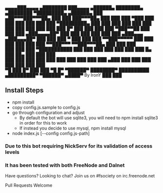▄▄▄▄███▄▄▄▄      ▄████████ ███▄▄▄▄    ▄██████▄  ████████▄     ▄████████ ▀█████████▄   ▄██████▄      ███     
▄██▀▀▀███▀▀▀██▄   ███    ███ ███▀▀▀██▄ ███    ███ ███   ▀███   ███    ███   ███    ███ ███    ███ ▀█████████▄
███   ███   ███   ███    ███ ███   ███ ███    ███ ███    ███   ███    █▀    ███    ███ ███    ███    ▀███▀▀██
███   ███   ███  ▄███▄▄▄▄██▀ ███   ███ ███    ███ ███    ███  ▄███▄▄▄      ▄███▄▄▄██▀  ███    ███     ███   ▀
███   ███   ███ ▀▀███▀▀▀▀▀   ███   ███ ███    ███ ███    ███ ▀▀███▀▀▀     ▀▀███▀▀▀██▄  ███    ███     ███     
███   ███   ███ ▀███████████ ███   ███ ███    ███ ███    ███   ███    █▄    ███    ██▄ ███    ███     ███     
███   ███   ███   ███    ███ ███   ███ ███    ███ ███   ▄███   ███    ███   ███    ███ ███    ███     ███     
▀█   ███   █▀    ███    ███  ▀█   █▀   ▀██████▀  ████████▀    ██████████ ▄█████████▀   ▀██████▀     ▄████▀   By IronY
                ███    ███                                                                                  

## Install Steps

- npm install
- copy config.js.sample to config.js
- go through configuration and adjust
  - By default the bot will use sqlite3, you will need to npm install sqlite3 in order for this to work
  - If instead you decide to use mysql, npm install mysql
- node index.js [--config config.js-path]

### Due to this bot requiring NickServ for its validation of access levels

### It has been tested with both FreeNode and Dalnet

Have questions? Looking to chat? Join us on #fsociety on irc.freenode.net

Pull Requests Welcome
